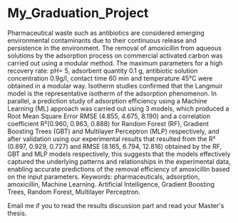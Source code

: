 # My_Graduation_Project
Pharmaceutical waste such as antibiotics are considered emerging environmental contaminants due to their continuous release and persistence in the environment. The removal 
of amoxicillin from aqueous solutions by the adsorption process on commercial activated carbon was carried out using a modular method. The maximum parameters for a high recovery rate: pH= 5, adsorbent quantity 0.1 g, antibiotic solution concentration 0.9g/l, contact time 60 min and temperature 45°C were obtained in a modular way. Isotherm studies confirmed that the Langmuir model is the representative isotherm of the adsorption phenomenon. In parallel, a prediction study of adsorption efficiency using a Machine Learning (ML) approach was carried out using 3 models, which produced a Root Mean Square Error RMSE (4.855, 4.675, 8.190) and a correlation coefficient R²(0.960, 0.963, 0.888) for Random Forest (RF), Gradient Boosting Trees (GBT) and Multilayer Perceptron (MLP) respectively, and after validation using our experimental results that resulted from the R² (0.897, 0.929, 0.727) and RMSE (8.165, 6.794, 12.816) obtained by the RF, GBT and MLP models respectively, this suggests that the models effectively captured the underlying patterns and relationships in the experimental data, enabling accurate predictions of the removal efficiency of amoxicillin based on the input parameters. 
Keywords: pharmaceuticals, adsorption, amoxicillin, Machine Learning. Artificial Intelligence, Gradient Boosting Trees, Random Forest, Multilayer Perceptron.


Email me if you to read the results discussion part and read your Master's thesis.
